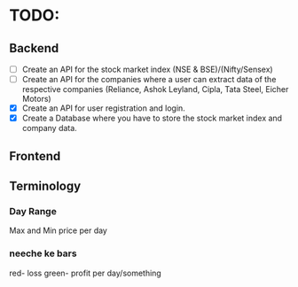 # TODO:

## Backend

- [ ] Create an API for the stock market index (NSE & BSE)/(Nifty/Sensex)
- [ ] Create an API for the companies where a user can extract data of the respective companies (Reliance, Ashok Leyland, Cipla, Tata Steel, Eicher Motors)
- [x] Create an API for user registration and login.
- [x] Create a Database where you have to store the stock market index and company data.

## Frontend

## Terminology

### Day Range

Max and Min price per day

### neeche ke bars

red- loss green- profit per day/something
